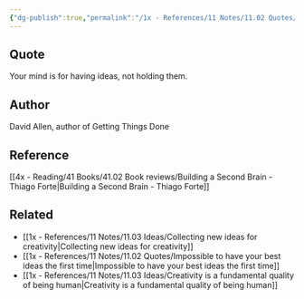 ```yaml
---
{"dg-publish":true,"permalink":"/1x - References/11 Notes/11.02 Quotes/Your mind is for having ideas, not holding them - David Allen/","title":"Your mind is for having ideas, not holding them - David Allen","noteIcon":"","created":"2023-09-12T08:02:52.634+03:00","updated":"2024-02-14T20:18:36.300+03:00"}
---
```



## Quote
Your mind is for having ideas, not holding them.

## Author
David Allen, author of Getting Things Done

## Reference
[[4x - Reading/41 Books/41.02 Book reviews/Building a Second Brain - Thiago Forte\|Building a Second Brain - Thiago Forte]]

## Related
- [[1x - References/11 Notes/11.03 Ideas/Collecting new ideas for creativity\|Collecting new ideas for creativity]]
- [[1x - References/11 Notes/11.02 Quotes/Impossible to have your best ideas the first time\|Impossible to have your best ideas the first time]]
- [[1x - References/11 Notes/11.03 Ideas/Creativity is a fundamental quality of being human\|Creativity is a fundamental quality of being human]]
